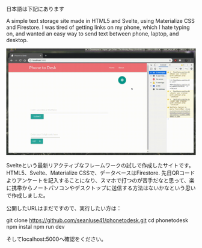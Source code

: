 日本語は下記にあります

A simple text storage site made in HTML5 and Svelte, using Materialize CSS and Firestore.
I was tired of getting links on my phone, which I hate typing on, and wanted an easy way to send text between phone, laptop, and desktop.

![Alt text](https://raw.githubusercontent.com/seanluse41/phonetodesk/master/phone2desk.gif)


Svelteという最新リアクティブなフレームワークの試しで作成したサイトです。HTML5、Svelte、Materialize CSSで、データベースはFirestore.
先日QRコードよりアンケートを記入することになり、スマホで打つのが苦手だなと思って、楽に携帯からノートパソコンやデスクトップに送信する方法はないかなという思いで作成しました。

公開したURLはまだですので、実行したい方は：

git clone https://github.com/seanluse41/phonetodesk.git
cd phonetodesk
npm instal
npm run dev

そしてlocalhost:5000へ確認をください。
